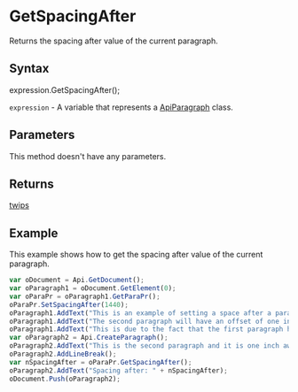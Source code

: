 # GetSpacingAfter

Returns the spacing after value of the current paragraph.

## Syntax

expression.GetSpacingAfter();

`expression` - A variable that represents a [ApiParagraph](../ApiParagraph.md) class.

## Parameters

This method doesn't have any parameters.

## Returns

[twips](../../Enumeration/twips.md)

## Example

This example shows how to get the spacing after value of the current paragraph.

```javascript
var oDocument = Api.GetDocument();
var oParagraph1 = oDocument.GetElement(0);
var oParaPr = oParagraph1.GetParaPr();
oParaPr.SetSpacingAfter(1440);
oParagraph1.AddText("This is an example of setting a space after a paragraph. ");
oParagraph1.AddText("The second paragraph will have an offset of one inch from the top. ");
oParagraph1.AddText("This is due to the fact that the first paragraph has this offset enabled.");
var oParagraph2 = Api.CreateParagraph();
oParagraph2.AddText("This is the second paragraph and it is one inch away from the first paragraph.");
oParagraph2.AddLineBreak();
var nSpacingAfter = oParaPr.GetSpacingAfter();
oParagraph2.AddText("Spacing after: " + nSpacingAfter);
oDocument.Push(oParagraph2);
```
